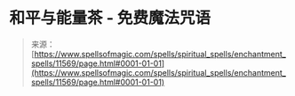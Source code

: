 <!--yml

category: 未分类

date: 2024-06-12 18:48:55

-->

# 和平与能量茶 - 免费魔法咒语

> 来源：[https://www.spellsofmagic.com/spells/spiritual_spells/enchantment_spells/11569/page.html#0001-01-01](https://www.spellsofmagic.com/spells/spiritual_spells/enchantment_spells/11569/page.html#0001-01-01)
